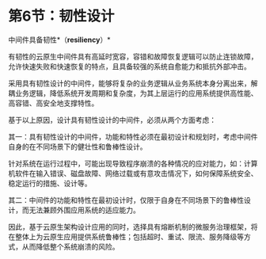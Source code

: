 # 第6节：韧性设计

中间件具备韧性*（**resiliency**）*

有韧性的云原生中间件具有高延时宽容，容错和故障恢复逻辑可以防止连锁故障，允许快速失败和快速恢复的特点，且具备较强的系统自愈能力和抵抗外部冲击。

采用具有韧性设计的中间件，能够将复杂的业务逻辑从业务系统本身分离出来，解耦业务逻辑，降低系统开发周期和复杂度，为其上层运行的应用系统提供高性能、高容错、高安全地支撑特性。

基于以上原因，设计具有韧性设计的中间件，必须从两个方面考虑：

其一：具有韧性设计的中间件，功能和特性必须在最初设计和规划时，考虑中间件自身的在不同场景下的健壮性和鲁棒性设计。

针对系统在运行过程中，可能出现导致程序崩溃的各种情况的应对能力，如：计算机软件在输入错误、磁盘故障、网络过载或有意攻击情况下，如何保障系统安全、稳定运行的措施、设计等。

其二：中间件的功能和特性在最初设计时，仅限于自身在不同场景下的鲁棒性设计，而无法兼顾外围应用系统的适应能力。

因此，基于云原生架构设计应用的同时，选择具有熔断机制的微服务治理框架，将在整体上为云原生应用提供系统鲁棒性；包括超时、重试、限流、服务降级等方式，从而降低整个系统崩溃的风险。